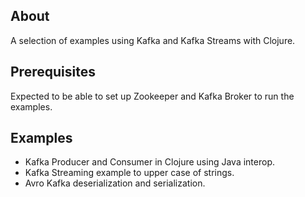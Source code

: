 ## About

A selection of examples using Kafka and Kafka Streams with Clojure. 

## Prerequisites
Expected to be able to set up Zookeeper and Kafka Broker to run the examples.

## Examples
* Kafka Producer and Consumer in Clojure using Java interop.
* Kafka Streaming example to upper case of strings.
* Avro Kafka deserialization and serialization.
